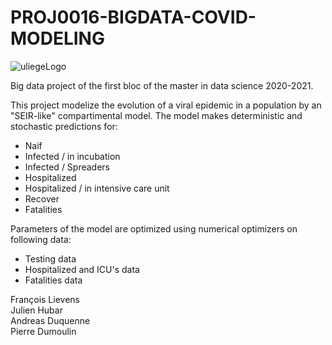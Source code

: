 # PROJ0016-BIGDATA-COVID-MODELING

![uliegeLogo](https://www.uliege.be/upload/docs/image/png/2019-01/uliege_faculte_sciencesappliquees_logo_cmjn_pos.png)  

Big data project of the first bloc of the master in data science 2020-2021.

This project modelize the evolution of  a viral epidemic in a population by an 
"SEIR-like" compartimental model. 
The model makes deterministic and stochastic predictions for: 
* Naif
* Infected / in incubation
* Infected / Spreaders
* Hospitalized
* Hospitalized / in intensive care unit
* Recover
* Fatalities

Parameters of the model are optimized using numerical optimizers on following data:
* Testing data
* Hospitalized and ICU's data
* Fatalities data


François Lievens \
Julien Hubar\
Andreas Duquenne\
Pierre Dumoulin
